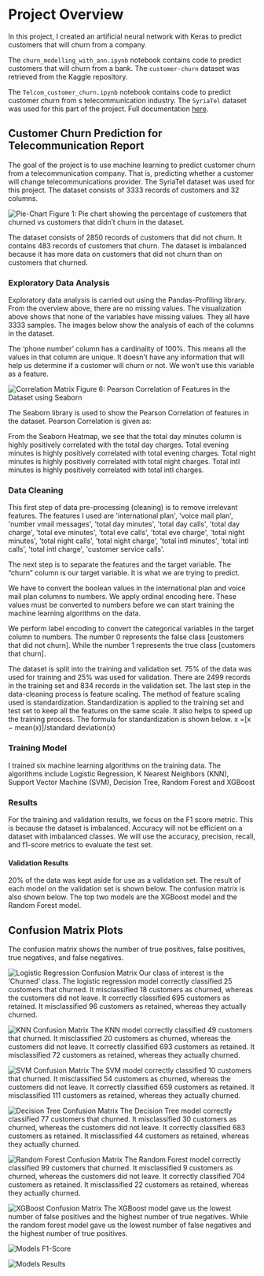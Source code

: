 # Project Overview
In this project, I created an artificial neural network with Keras to predict customers that will churn from a company.

The  `churn_modelling_with_ann.ipynb` notebook contains code to predict customers that will churn from a bank. The `customer-churn` dataset was retrieved from the Kaggle repository.

The  `Telcom_customer_churn.ipynb` notebook contains code to predict customer churn from s telecommunication industry. The `SyriaTel` dataset was used for this part of the project.
Full documentation [here](https://docs.google.com/document/d/1iTzE5IaBaH0Bok__YcEkCfNt8kSNXVfgCu_wZNCW7fY/edit?usp=sharing).


## Customer Churn Prediction for Telecommunication Report

The goal of the project is to use machine learning to predict customer churn from a telecommunication company. That is, predicting whether a customer will change telecommunications provider. The SyriaTel dataset was used for this project. The dataset consists of 3333 records of customers and 32 columns.

![Pie-Chart](images/pie_chart.png)
Figure 1: Pie chart showing the percentage of customers that churned vs customers that didn’t churn in the dataset.

The dataset consists of 2850 records of customers that did not churn. It contains 483 records of customers that churn. The dataset is imbalanced because it has more data on customers that did not churn than on customers that churned.

### Exploratory Data Analysis
Exploratory data analysis is carried out using the Pandas-Profiling library. From the overview above, there are no missing values. The visualization above shows that none of the variables have missing values. They all have 3333 samples. The images below show the analysis of each of the columns in the dataset.

The ‘phone number’ column has a cardinality of 100%. This means all the values in that column are unique. It doesn’t have any information that will help us determine if a customer will churn or not. We won’t use this variable as a feature.


![Correlation Matrix](images/correlation_chart.png)
Figure 6: Pearson Correlation of Features in the Dataset using Seaborn


The Seaborn library is used to show the Pearson Correlation of features in the dataset. Pearson Correlation is given as:

From the Seaborn Heatmap, we see that the total day minutes column is highly positively correlated with the total day charges. Total evening minutes is highly positively correlated with total evening charges. Total night minutes is highly positively correlated with total night charges. Total intl minutes is highly positively correlated with total intl charges. 


### Data Cleaning
This first step of data pre-processing (cleaning) is to remove irrelevant features. The features I used are 'international plan', 'voice mail plan', 'number vmail messages', 'total day minutes', 'total day calls', 'total day charge', 'total eve minutes', 'total eve calls', 'total eve charge', 'total night minutes', 'total night calls', 'total night charge', 'total intl minutes', 'total intl calls', 'total intl charge', 'customer service calls'.

The next step is to separate the features and the target variable. The “churn” column is our target variable. It is what we are trying to predict. 



We have to convert the boolean values in the international plan and voice mail plan columns to numbers. We apply ordinal encoding here. These values must be converted to numbers before we can start training the machine learning algorithms on the data.

We perform label encoding to convert the categorical variables in the target column to numbers. The number 0 represents the false class [customers that did not churn]. While the number 1 represents the true class [customers that churn]. 

The dataset is split into the training and validation set. 75% of the data was used for training and 25% was used for validation. There are 2499 records in the training set and 834 records in the validation set. The last step in the data-cleaning process is feature scaling. The method of feature scaling used is standardization. Standardization is applied to the training set and test set to keep all the features on the same scale. It also helps to speed up the training process. The formula for standardization is shown below. 
x =[x − mean(x)]/standard deviation(x) 


### Training Model
I trained six machine learning algorithms on the training data. The algorithms include Logistic Regression, K Nearest Neighbors (KNN), Support Vector Machine (SVM), Decision Tree, Random Forest and XGBoost


### Results
For the training and validation results, we focus on the F1 score metric. This is because the dataset is imbalanced. Accuracy will not be efficient on a dataset with imbalanced classes. We will use the accuracy, precision, recall, and f1-score metrics to evaluate the test set.

#### Validation Results
20% of the data was kept aside for use as a validation set. The result of each model on the validation set is shown below. The confusion matrix is also shown below.
The top two models are the XGBoost model and the Random Forest model.          


## Confusion Matrix Plots
The confusion matrix shows the number of true positives, false positives, true negatives, and false negatives.


![Logistic Regression Confusion Matrix](images/lr_cm.png)
Our class of interest is the ‘Churned’ class. The logistic regression model correctly classified 25 customers that churned. It misclassified 18 customers as churned, whereas the customers did not leave. It correctly classified 695 customers as retained. It misclassified 96 customers as retained, whereas they actually churned.


![KNN Confusion Matrix](images/knn_cm.png)
The KNN model correctly classified 49 customers that churned. It misclassified 20 customers as churned, whereas the customers did not leave. It correctly classified 693 customers as retained. It misclassified 72 customers as retained, whereas they actually churned.

![SVM Confusion Matrix](images/svm_cm.png)
The SVM model correctly classified 10 customers that churned. It misclassified 54 customers as churned, whereas the customers did not leave. It correctly classified 659 customers as retained. It misclassified 111 customers as retained, whereas they actually churned.


![Decision Tree Confusion Matrix](images/dt_cm.png)
The Decision Tree model correctly classified 77 customers that churned. It misclassified 30 customers as churned, whereas the customers did not leave. It correctly classified 683 customers as retained. It misclassified 44 customers as retained, whereas they actually churned.

![Random Forest Confusion Matrix](images/rf_cm.png)
The Random Forest model correctly classified 99 customers that churned. It misclassified 9 customers as churned, whereas the customers did not leave. It correctly classified 704 customers as retained. It misclassified 22 customers as retained, whereas they actually churned.

![XGBoost Confusion Matrix](images/xgb_cm.png)
The XGBoost model gave us the lowest number of false positives and the highest number of true negatives. While the random forest model gave us the lowest number of false negatives and the highest number of true positives. 

![Models F1-Score](images/f1_score.png)



![Models Results](images/results.png)


